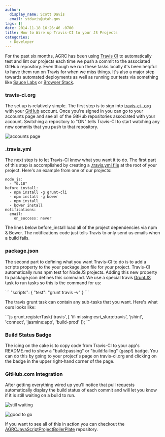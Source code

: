 ```yaml
---
author:
  display_name: Scott Davis
  email: stdavis@utah.gov
tags: []
date: 2014-11-18 16:26:46 -0700
title: How to Wire up Travis-CI to your JS Projects
categories:
  - Developer
---
```

<p>For the past six months, AGRC has been using <a href="https://travis-ci.org">Travis CI</a> to automatically test and lint our projects each time we push a commit to the associated GitHub repository. Even though we run these tasks locally it&#39;s been helpful to have them run on Travis for when we miss things. It&#39;s also a major step towards automated deployments as well as running our tests via something like <a href="https://saucelabs.com">Sauce Labs</a> or <a href="http://www.browserstack.com/">Browser Stack</a>.</p>
<h3 id="travis-ci-org">travis-ci.org</h3>
<p>The set up is relatively simple. The first step is to sign into <a href="https://travis-ci.org">travis-ci-.org</a> with your <a href="https://github.com">GitHub</a> account. Once you&#39;re signed in you can go to your accounts page and see all of the GitHub repositories associated with your account. Switching a repository to &quot;ON&quot; tells Travis-CI to start watching any new commits that you push to that repository.</p>
<p><img src="{{ "/images/TravisSettings.png" | prepend: site.baseurl }}" alt="accounts page"></p>
<h3 id="-travis-yml">.travis.yml</h3>
<p>The next step is to let Travis-CI know what you want it to do. The first part of this step is accomplished by creating a <a href="http://docs.travis-ci.com/user/build-configuration/">.travis.yml file</a> at the root of your project. Here&#39;s an example from one of our projects:</p>

```
node_js:
  - "0.10"
before_install:
  - npm install -g grunt-cli
  - npm install -g bower
  - npm install
  - bower install
notifications:
  email:
    on_success: never
```

<p>The lines below before_install load all of the project dependencies via npm &amp; Bower. The notifications code just tells Travis to only send us emails when a build fails.</p>
<h3 id="package-json">package.json</h3>
<p>The second part to defining what you want Travis-CI to do is to add a scripts property to the your package.json file for your project. Travis-CI automatically runs npm test for NodeJS projects. Adding this new property to package.json defines this command. We use a special travis <a href="https://gruntjs.com/">GruntJS</a> task to run tasks so this is the command for us:</p>
```
"scripts": {
    "test": "grunt travis -v"
}
```
<p>The travis grunt task can contain any sub-tasks that you want. Here&#39;s what ours looks like:</p>
```js
grunt.registerTask('travis', [
    'if-missing:esri_slurp:travis',
    'jshint',
    'connect',
    'jasmine:app',
    'build-prod'
]);
```
<h3 id="build-status-badge">Build Status Badge</h3>
<p>The icing on the cake is to copy code from Travis-CI to your app&#39;s README.md to show a &quot;build:passing&quot; or &quot;build:failing&quot; (gasp!) badge. You can do this by going to your project&#39;s page on travis-ci.org and clicking on the badge in the upper right-hand corner of the page.</p>
<h3 id="github-com-integration">GitHub.com Integration</h3>
<p>After getting everything wired up you&#39;ll notice that pull requests automatically display the build status of each commit and will let you know if it is still waiting on a build to run.</p>
<p><img src="{{ "/images/TravisGithubWarning.png" | prepend: site.baseurl }}" alt="still waiting"></p>
<p><img src="{{ "/images/TravisGithubSuccess.png" | prepend: site.baseurl }}" alt="good to go"></p>
<p>If you want to see all of this in action you can checkout the <a href="https://github.com/agrc/AGRCJavaScriptProjectBoilerPlate">AGRCJavaScriptProjectBoilerPlate</a> repository.</p>
